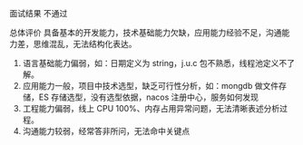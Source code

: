 面试结果 不通过

总体评价
具备基本的开发能力，技术基础能力欠缺，应用能力经验不足，沟通能力差，思维混乱，无法结构化表达。

1. 语言基础能力偏弱，如：日期定义为 string，j.u.c 包不熟悉，线程池定义不了解。
2. 应用能力一般，项目中技术选型，缺乏可行性分析，如：mongdb 做文件存储，ES 存储选型，没有选型依据，nacos 注册中心，服务如何发现
3. 工程能力偏弱，线上 CPU 100%、内存占用异常问题，无法清晰表述分析过程。
4. 沟通能力较弱，经常答非所问，无法命中关键点
